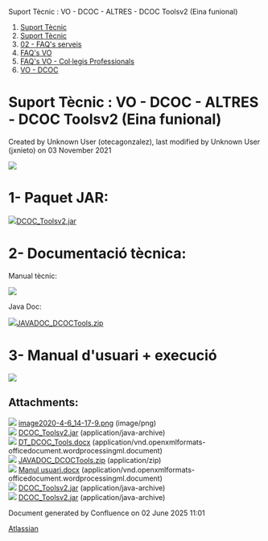 Suport Tècnic : VO - DCOC - ALTRES - DCOC Toolsv2 (Eina funional)  

1.  [Suport Tècnic](index.md)
2.  [Suport Tècnic](13893782.md)
3.  [02 - FAQ's serveis](26313393.md)
4.  [FAQ's VO](28705575.md)
5.  [FAQ's VO - Col·legis Professionals](28705581.md)
6.  [VO - DCOC](VO---DCOC_36340967.md)

Suport Tècnic : VO - DCOC - ALTRES - DCOC Toolsv2 (Eina funional)
=================================================================

Created by Unknown User (otecagonzalez), last modified by Unknown User (jxnieto) on 03 November 2021

![](attachments/36340597/36340598.png)

  

1- Paquet JAR:
==============

[![](download/resources/com.atlassian.confluence.plugins.confluence-view-file-macro:view-file-macro-resources/images/placeholder-medium-zip.png)DCOC\_Toolsv2.jar](/download/attachments/36340597/DCOC_Toolsv2.jar?version=3&modificationDate=1635950726715&api=v2)

  

2- Documentació tècnica: 
=========================

Manual tècnic:

[![](rest/documentConversion/latest/conversion/thumbnail/36340601/1)](/download/attachments/36340597/DT_DCOC_Tools.docx?version=1&modificationDate=1586176097326&api=v2)

  

Java Doc:

[![](download/resources/com.atlassian.confluence.plugins.confluence-view-file-macro:view-file-macro-resources/images/placeholder-medium-zip.png)JAVADOC\_DCOCTools.zip](/download/attachments/36340597/JAVADOC_DCOCTools.zip?version=1&modificationDate=1586176142754&api=v2)

  

3- Manual d'usuari + execució
=============================

[![](rest/documentConversion/latest/conversion/thumbnail/36340604/1)](/download/attachments/36340597/Manul%20usuari.docx?version=1&modificationDate=1586176194902&api=v2)

Attachments:
------------

![](images/icons/bullet_blue.gif) [image2020-4-6\_14-17-9.png](attachments/36340597/36340598.png) (image/png)  
![](images/icons/bullet_blue.gif) [DCOC\_Toolsv2.jar](attachments/36340597/61931666.jar) (application/java-archive)  
![](images/icons/bullet_blue.gif) [DT\_DCOC\_Tools.docx](attachments/36340597/36340601.docx) (application/vnd.openxmlformats-officedocument.wordprocessingml.document)  
![](images/icons/bullet_blue.gif) [JAVADOC\_DCOCTools.zip](attachments/36340597/36340602.zip) (application/zip)  
![](images/icons/bullet_blue.gif) [Manul usuari.docx](attachments/36340597/36340604.docx) (application/vnd.openxmlformats-officedocument.wordprocessingml.document)  
![](images/icons/bullet_blue.gif) [DCOC\_Toolsv2.jar](attachments/36340597/64979078.jar) (application/java-archive)  
![](images/icons/bullet_blue.gif) [DCOC\_Toolsv2.jar](attachments/36340597/36340600.jar) (application/java-archive)  

Document generated by Confluence on 02 June 2025 11:01

[Atlassian](http://www.atlassian.com/)
